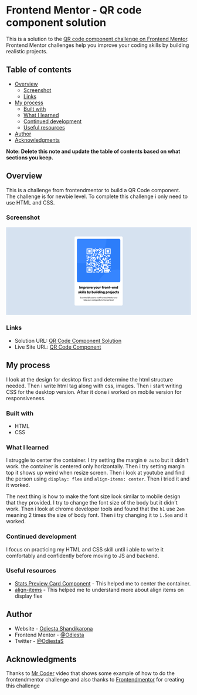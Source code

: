 # Frontend Mentor - QR code component solution

This is a solution to the [QR code component challenge on Frontend Mentor](https://www.frontendmentor.io/challenges/qr-code-component-iux_sIO_H). Frontend Mentor challenges help you improve your coding skills by building realistic projects.

## Table of contents

- [Overview](#overview)
  - [Screenshot](#screenshot)
  - [Links](#links)
- [My process](#my-process)
  - [Built with](#built-with)
  - [What I learned](#what-i-learned)
  - [Continued development](#continued-development)
  - [Useful resources](#useful-resources)
- [Author](#author)
- [Acknowledgments](#acknowledgments)

**Note: Delete this note and update the table of contents based on what sections you keep.**

## Overview
This is a challenge from frontendmentor to build a QR Code component. The challenge is for newbie level. To complete this challenge i only need to use HTML and CSS.

### Screenshot

![](./qr-code-screenshot.png)

### Links

- Solution URL: [QR Code Component Solution](https://github.com/Odiesta/qr-code-component)
- Live Site URL: [QR Code Component](https://odiesta.github.io/qr-code-component/)

## My process
I look at the design for desktop first and determine the html structure needed. Then i write html tag along with css, images. Then i start writing CSS for the desktop version. After it done i worked on mobile version for responsiveness.

### Built with

- HTML
- CSS

### What I learned

I struggle to center the container. I try setting the margin `0 auto` but it didn't work. the container is centered only horizontally. Then i try setting margin top it shows up weird when resize screen. Then i look at youtube and find the person using `display: flex` and `align-items: center`. Then i tried it and it worked.

The next thing is how to make the font size look similar to mobile design that they provided. I try to change the font size of the body but it didn't work. Then i look at chrome developer tools and found that the `h1` use `2em` meaning 2 times the size of body font. Then i try changing it to `1.5em` and it worked.

### Continued development

I focus on practicing my HTML and CSS skill until i able to write it comfortably and confidently before moving to JS and backend.

### Useful resources

- [Stats Preview Card Component](https://www.youtube.com/watch?v=dhBR6-Jjql4&list=PLcZZlEf3w738Bv45a8yI_iIv2OGx_JLvz&index=2&t=833s) - This helped me to center the container.
- [align-items](https://css-tricks.com/almanac/properties/a/align-items/#:~:text=The%20align%2Ditems%20property%20defines,that%2C%20on%20the%20vertical%20axis.) - This helped me to understand more about align items on display flex

## Author

- Website - [Odiesta Shandikarona](https://github.com/Odiesta)
- Frontend Mentor - [@Odiesta](https://www.frontendmentor.io/profile/Odiesta)
- Twitter - [@OdiestaS](https://www.twitter.com/OdiestaS)

## Acknowledgments

Thanks to [Mr Coder](https://www.youtube.com/c/MrCoderYt) video that shows some example of how to do the frontendmentor challenge and also thanks to [Frontendmentor](https://www.frontendmentor.io/) for creating this challenge
